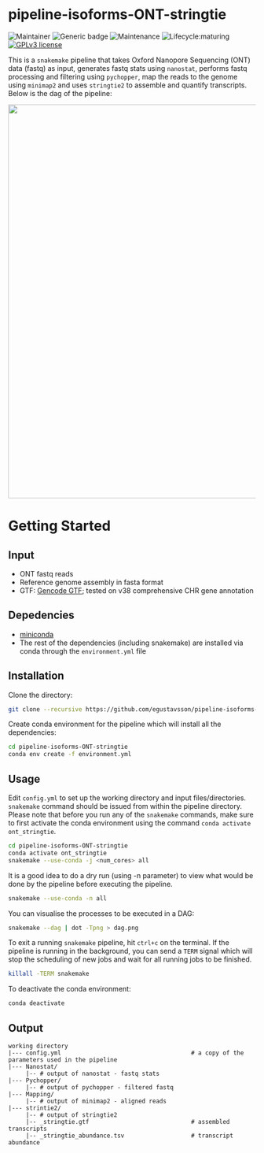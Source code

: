 # pipeline-isoforms-ONT-stringtie

<!-- badges: start -->
![Maintainer](https://img.shields.io/badge/maintainer-egustavsson-blue)
![Generic badge](https://img.shields.io/badge/WMS-snakemake-blue.svg)
![Maintenance](https://img.shields.io/badge/Maintained%3F-yes-green.svg)
![Lifecycle:maturing](https://img.shields.io/badge/lifecycle-maturing-blue.svg)
[![GPLv3 license](https://img.shields.io/badge/License-GPLv3-blue.svg)](https://github.com/sid-sethi/APTARS/blob/main/LICENSE)
<!-- badges: end -->

This is a `snakemake` pipeline that takes Oxford Nanopore Sequencing (ONT) data (fastq) as input, generates fastq stats using `nanostat`, performs fastq processing and filtering using `pychopper`, map the reads to the genome using `minimap2` and uses `stringtie2` to assemble and quantify transcripts. Below is the dag of the pipeline:  

<p align="center">
  <img src="dag/dag.png" width="600" height="800"/>  
</p>


# Getting Started

## Input

- ONT fastq reads
- Reference genome assembly in fasta format
- GTF: [Gencode GTF](https://www.gencodegenes.org/human/); tested on v38 comprehensive CHR gene annotation

## Depedencies

- [miniconda](https://conda.io/miniconda.html)
- The rest of the dependencies (including snakemake) are installed via conda through the `environment.yml` file


## Installation

Clone the directory:

```bash
git clone --recursive https://github.com/egustavsson/pipeline-isoforms-ONT-stringtie.git
```

Create conda environment for the pipeline which will install all the dependencies:

```bash
cd pipeline-isoforms-ONT-stringtie
conda env create -f environment.yml
```

## Usage

Edit `config.yml` to set up the working directory and input files/directories. `snakemake` command should be issued from within the pipeline directory. Please note that before you run any of the `snakemake` commands, make sure to first activate the conda environment using the command `conda activate ont_stringtie`.

```bash
cd pipeline-isoforms-ONT-stringtie
conda activate ont_stringtie
snakemake --use-conda -j <num_cores> all
```
It is a good idea to do a dry run (using -n parameter) to view what would be done by the pipeline before executing the pipeline.

```bash
snakemake --use-conda -n all
```

You can visualise the processes to be executed in a DAG:

```bash
snakemake --dag | dot -Tpng > dag.png
```

To exit a running `snakemake` pipeline, hit `ctrl+c` on the terminal. If the pipeline is running in the background, you can send a `TERM` signal which will stop the scheduling of new jobs and wait for all running jobs to be finished.

```bash
killall -TERM snakemake
```

To deactivate the conda environment:
```bash
conda deactivate
```

## Output
```
working directory  
|--- config.yml                                     # a copy of the parameters used in the pipeline  
|--- Nanostat/  
     |-- # output of nanostat - fastq stats  
|--- Pychopper/  
     |-- # output of pychopper - filtered fastq  
|--- Mapping/  
     |-- # output of minimap2 - aligned reads  
|--- strintie2/  
     |-- # output of stringtie2  
     |-- _stringtie.gtf                             # assembled transcripts  
     |-- _stringtie_abundance.tsv                   # transcript abundance  
     
```
